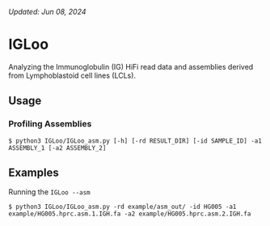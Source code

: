 
_Updated: Jun 08, 2024_
# IGLoo
Analyzing the Immunoglobulin (IG) HiFi read data and assemblies derived from Lymphoblastoid cell lines (LCLs).



## Usage

### Profiling Assemblies
```
$ python3 IGLoo/IGLoo_asm.py [-h] [-rd RESULT_DIR] [-id SAMPLE_ID] -a1 ASSEMBLY_1 [-a2 ASSEMBLY_2]
```


## Examples
Running the ```IGLoo --asm```
```
$ python3 IGLoo/IGLoo_asm.py -rd example/asm_out/ -id HG005 -a1 example/HG005.hprc.asm.1.IGH.fa -a2 example/HG005.hprc.asm.2.IGH.fa
```
